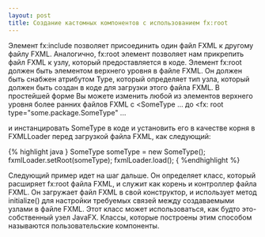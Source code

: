 ```yaml
---
layout: post
title: Создание кастомных компонентов с использованием fx:root
---
```


Элемент fx:include позволяет присоединить один файл FXML к другому файлу FXML. Аналогично, fx:root
элемент позволяет нам прикрепить файл FXML к узлу, который предоставляется в коде.  Элемент fx:root должен быть
элементом верхнего уровня в файле FXML. Он должен быть снабжен атрибутом Type, который определяет тип
узла, который должен быть создан в коде для загрузки этого файла FXML.
В простейшей форме Вы можете изменить любой из элементов верхнего уровня более ранних файлов FXML с
<SomeType ...
до
<fx: root type="some.package.SomeType" ...

и инстанцировать SomeType в коде и установить его в качестве корня в FXMLLoader перед загрузкой файла FXML, как
следующий:

{% highlight java }
  SomeType someType = new SomeType();
  fxmlLoader.setRoot(someType);
  fxmlLoader.load();
{ %endhighlight %}

Следующий пример идет на шаг дальше. Он определяет класс, который расширяет fx:root файла FXML,
и служит как корень и контроллер файла FXML. Он загружает файл FXML в свой конструктор, и
использует метод initialize() для настройки требуемых связей между создаваемыми узлами
в файле FXML. Этот класс может использоваться, как будто это-собственный узел JavaFX. Классы, которые построены этим
способом называются пользовательские компоненты.
